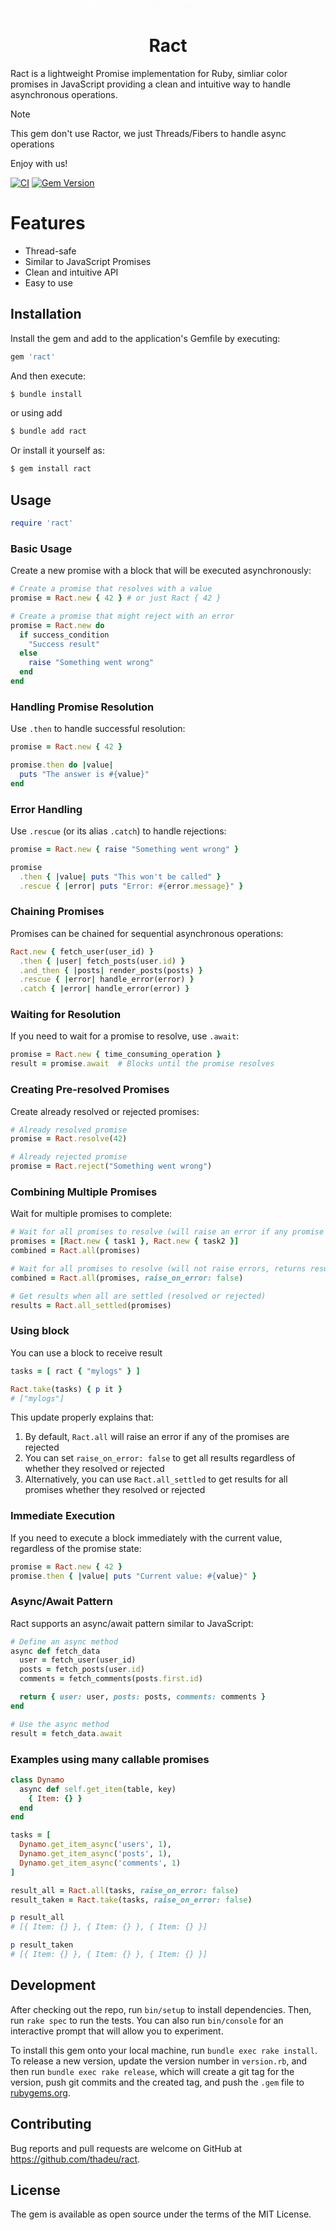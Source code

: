 <div href="#" style="text-align: center; width: 50%; margin: 0 auto;">
  <img src="./images/ract-no-bg.png" alt="Ract Logo"  style="position: relative; margin-top: -50px; z-index: 1; display: flex; align-items: center; justify-content: center; text-align: center; mix-blend-mode: overlay;">
</div>

<h1 style="z-index: 999; text-align: center;">Ract</h1>

Ract is a lightweight Promise implementation for Ruby, simliar color promises in JavaScript providing a clean and intuitive way to handle asynchronous operations.

> [!NOTE]
>
> This gem don't use Ractor, we just Threads/Fibers to handle async operations
>
> Enjoy with us!


[![CI](https://github.com/thadeu/ract/actions/workflows/ci.yml/badge.svg?branch=main)](https://github.com/thadeu/ract/actions/workflows/ci.yml)
[![Gem Version](https://badge.fury.io/rb/ract.svg)](https://badge.fury.io/rb/ract)

# Features

- Thread-safe
- Similar to JavaScript Promises
- Clean and intuitive API
- Easy to use

## Installation

Install the gem and add to the application's Gemfile by executing:

```ruby
gem 'ract'
```

And then execute:

```bash
$ bundle install
```

or using add

```bash
$ bundle add ract
```

Or install it yourself as:

```bash
$ gem install ract
```

## Usage

```ruby
require 'ract'
```

### Basic Usage

Create a new promise with a block that will be executed asynchronously:

```ruby
# Create a promise that resolves with a value
promise = Ract.new { 42 } # or just Ract { 42 }

# Create a promise that might reject with an error
promise = Ract.new do
  if success_condition
    "Success result"
  else
    raise "Something went wrong"
  end
end
```

### Handling Promise Resolution

Use `.then` to handle successful resolution:

```ruby
promise = Ract.new { 42 }

promise.then do |value|
  puts "The answer is #{value}"
end
```

### Error Handling

Use `.rescue` (or its alias `.catch`) to handle rejections:

```ruby
promise = Ract.new { raise "Something went wrong" }

promise
  .then { |value| puts "This won't be called" }
  .rescue { |error| puts "Error: #{error.message}" }
```

### Chaining Promises

Promises can be chained for sequential asynchronous operations:

```ruby
Ract.new { fetch_user(user_id) }
  .then { |user| fetch_posts(user.id) }
  .and_then { |posts| render_posts(posts) }
  .rescue { |error| handle_error(error) }
  .catch { |error| handle_error(error) }
```

### Waiting for Resolution

If you need to wait for a promise to resolve, use `.await`:

```ruby
promise = Ract.new { time_consuming_operation }
result = promise.await  # Blocks until the promise resolves
```

### Creating Pre-resolved Promises

Create already resolved or rejected promises:

```ruby
# Already resolved promise
promise = Ract.resolve(42)

# Already rejected promise
promise = Ract.reject("Something went wrong")
```

### Combining Multiple Promises

Wait for multiple promises to complete:

```ruby
# Wait for all promises to resolve (will raise an error if any promise rejects)
promises = [Ract.new { task1 }, Ract.new { task2 }]
combined = Ract.all(promises)

# Wait for all promises to resolve (will not raise errors, returns results with status)
combined = Ract.all(promises, raise_on_error: false)

# Get results when all are settled (resolved or rejected)
results = Ract.all_settled(promises)
```

### Using block

You can use a block to receive result

```ruby
tasks = [ ract { "mylogs" } ]

Ract.take(tasks) { p it }
# ["mylogs"]
```

This update properly explains that:

1. By default, `Ract.all` will raise an error if any of the promises are rejected
2. You can set `raise_on_error: false` to get all results regardless of whether they resolved or rejected
3. Alternatively, you can use `Ract.all_settled` to get results for all promises whether they resolved or rejected

### Immediate Execution

If you need to execute a block immediately with the current value, regardless of the promise state:

```ruby
promise = Ract.new { 42 }
promise.then { |value| puts "Current value: #{value}" }
```

### Async/Await Pattern

Ract supports an async/await pattern similar to JavaScript:

```ruby
# Define an async method
async def fetch_data
  user = fetch_user(user_id)
  posts = fetch_posts(user.id)
  comments = fetch_comments(posts.first.id)

  return { user: user, posts: posts, comments: comments }
end

# Use the async method
result = fetch_data.await
```

### Examples using many callable promises

```ruby
class Dynamo
  async def self.get_item(table, key)
    { Item: {} }
  end
end

tasks = [
  Dynamo.get_item_async('users', 1),
  Dynamo.get_item_async('posts', 1),
  Dynamo.get_item_async('comments', 1)
]

result_all = Ract.all(tasks, raise_on_error: false) 
result_taken = Ract.take(tasks, raise_on_error: false) 

p result_all
# [{ Item: {} }, { Item: {} }, { Item: {} }]

p result_taken
# [{ Item: {} }, { Item: {} }, { Item: {} }]
```

## Development

After checking out the repo, run `bin/setup` to install dependencies. Then, run `rake spec` to run the tests. You can also run `bin/console` for an interactive prompt that will allow you to experiment.

To install this gem onto your local machine, run `bundle exec rake install`. To release a new version, update the version number in `version.rb`, and then run `bundle exec rake release`, which will create a git tag for the version, push git commits and the created tag, and push the `.gem` file to [rubygems.org](https://rubygems.org).

## Contributing

Bug reports and pull requests are welcome on GitHub at https://github.com/thadeu/ract.

## License

The gem is available as open source under the terms of the MIT License.
